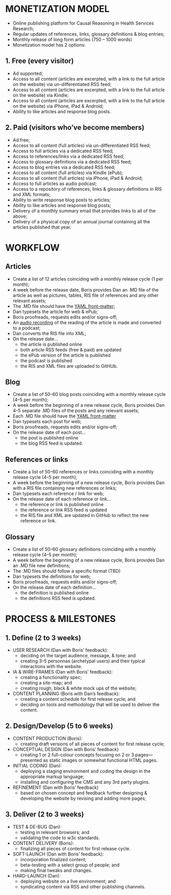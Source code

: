 # MONETIZATION MODEL

* Online publishing platform for Causal Reasoning in Health Services Research;
* Regular updates of references, links, glossary definitions & blog entries;
* Monthly release of long form articles (750 – 1000 words)
* Monetization model has 2 options:

## 1. Free (every visitor)
* Ad supported;
* Access to all content (articles are excerpted, with a link to the full article on the website) via un-differentiated RSS feed;
* Access to all content (articles are excerpted, with a link to the full article on the website) via Kindle;
* Access to all content (articles are excerpted, with a link to the full article on the website) via iPhone, iPad & Android;
* Ability to like articles and response blog posts.

## 2. Paid (visitors who’ve become members)
* Ad free;
* Access to all content (full articles) via un-differentiated RSS feed;
* Access to full articles via a dedicated RSS feed;
* Access to references/links via a dedicated RSS feed;
* Access to glossary definitions via a dedicated RSS feed;
* Access to blog entries via a dedicated RSS feed;
* Access to all content (full articles) via Kindle (ePub);
* Access to all content (full articles) via iPhone, iPad & Android;
* Access to full articles as audio podcast;
* Access to a repository of references, links & glossary definitions in RIS and XML formats;
* Ability to write response blog posts to articles;
* Ability to like articles and response blog posts;
* Delivery of a monthly summary email that provides links to all of the above;
* Delivery of a physical copy of an annual journal containing all the articles published that year.

# WORKFLOW

## Articles
* Create a list of 12 articles coinciding with a monthly release cycle (1 per month);
* A week before the release date, Boris provides Dan an .MD file of the article as well as pictures, tables, RIS file of references and any other relevant assets;
* The .MD file should have the [YAML front-matter](http://jekyllrb.com/docs/frontmatter/);
* Dan typesets the article for web & ePub;
* Boris proofreads, requests edits and/or signs-off;
* An [audio recording](http://www.smvoice.info/) of the reading of the article is made and converted to a podcast;
* Dan converts the RIS file into XML;
* On the release date…
	- the article is published online
	- both article RSS feeds (free & paid) are updated
	- the ePub version of the article is published
	- the podcast is published
	- the RIS and XML files are uploaded to GitHUb.

## Blog
* Create a list of 50–60 blog posts coinciding with a monthly release cycle (4–5 per month);
* A week before the beginning of a new release cycle, Boris provides Dan 4–5 separate .MD files of the posts and any relevant assets;
* Each .MD file should have the [YAML front-matter](http://jekyllrb.com/docs/frontmatter/)
* Dan typesets each post for web;
* Boris proofreads, requests edits and/or signs-off;
* On the release date of each post…
	- the post is published online
	- the blog RSS feed is updated.

## References or links
* Create a list of 50–60 references or links coinciding with a monthly release cycle (4–5 per month);
* A week before the beginning of a new release cycle, Boris provides Dan with a RIS file containing new references or links;
* Dan typesets each reference / link for web;
* On the release date of each reference or link…
	- the reference or link is published online
	- the reference or link RSS feed is updated
	- the RIS file and XML are updated in GitHub to reflect the new reference or link.

## Glossary
* Create a list of 50–60 glossary definitions coinciding with a monthly release cycle (4–5 per month);
* A week before the beginning of a new release cycle, Boris provides Dan an .MD file new definitions;
* The .MD files should follow a specific format (TBD)
* Dan typesets the definitions for web;
* Boris proofreads, requests edits and/or signs-off;
* On the release date of each definition…
	- the definition is published online
	- the definitions RSS feed is updated.


# PROCESS & MILESTONES

## 1. Define (2 to 3 weeks)
* USER RESEARCH (Dan with Boris’ feedback):
	- deciding on the target audience, message, & tone; and
	- creating 3–5 personnas (archetypal users) and their typical interactions with the website.
* IA & WIRE-FRAMES (Dan with Boris’ feedback):
	- creating a functionality spec; 
	- creating a site-map; and
	- creating rough, black & white mock ups of the website; 
* CONTENT PLANNING (Boris with Dan’s feedback):
	- creating a content schedule for first release cycle; and
	- deciding on tools and methodology that will be used to deliver the content.

## 2. Design/Develop (5 to 6 weeks)
* CONTENT PRODUCTION (Boris):
	- creating draft versions of all pieces of content for first release cycle;
* CONCEPTUAL DESIGN (Dan with Boris’ feedback)
	- creating 1 or 2 full-colour concepts focusing on 2 or 3 pages—presented as static images or somewhat functional HTML pages.
* INITIAL CODING (Dan):
	- deploying a staging environment and coding the design in the appropriate markup language;
	- installing and configuring the CMS and any 3rd party plugins.
* REFINEMENT (Dan with Boris’ feedback)
	- based on chosen concept and feedback further designing & developing the website by revising and adding more pages;

## 3. Deliver (2 to 3 weeks)
* TEST & DE-BUG (Dan):
	- testing in relevant browsers; and
	- validating the code to w3c standards.
* CONTENT DELIVERY (Boris):
	- finalizing all pieces of content for first release cycle.
* SOFT-LAUNCH (Dan with Boris’ feedback):
	- incorporation finalized content;
	- beta-testing with a select group of people; and
	- making final tweaks and changes.
* HARD-LAUNCH (Dan):
	- deploying website on a live environment; and
	- syndicating content via RSS and other publishing channels.
